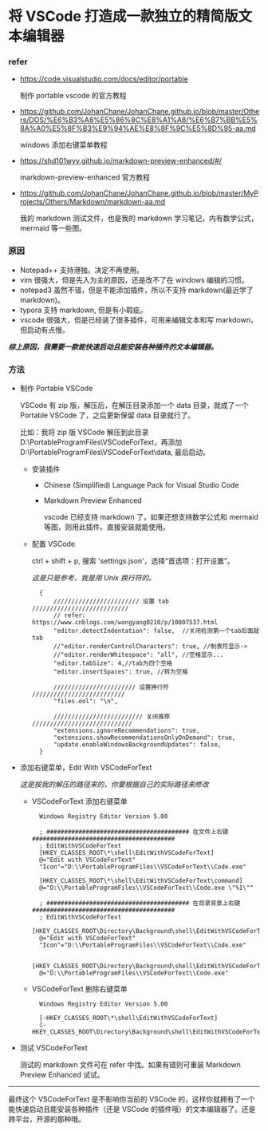 # 将 VSCode 打造成一款独立的精简版文本编辑器

### refer

- <https://code.visualstudio.com/docs/editor/portable>

    制作 portable vscode 的官方教程

- <https://github.com/JohanChane/JohanChane.github.io/blob/master/Others/DOS/%E6%B3%A8%E5%86%8C%E8%A1%A8/%E6%B7%BB%E5%8A%A0%E5%8F%B3%E9%94%AE%E8%8F%9C%E5%8D%95-aa.md>

    windows 添加右键菜单教程

- <https://shd101wyy.github.io/markdown-preview-enhanced/#/>

    markdown-preview-enhanced 官方教程

- <https://github.com/JohanChane/JohanChane.github.io/blob/master/MyProjects/Others/Markdown/markdown-aa.md>

    我的 markdown 测试文件，也是我的 markdown 学习笔记，内有数学公式， mermaid 等一些图。

### 原因

- Notepad++ 支持港独。决定不再使用。
- vim 很强大，但是先入为主的原因，还是改不了在 windows 编辑的习惯。
- notepad3 虽然不错，但是不能添加插件，所以不支持 markdown(最近学了 markdown)。
- typora 支持 markdown, 但是有小瑕疵。
- vscode 很强大，但是已经装了很多插件，可用来编辑文本和写 markdown，但启动有点慢。

***综上原因，我需要一款能快速启动且能安装各种插件的文本编辑器。***

### 方法

- 制作 Portable VSCode

    VSCode 有 zip 版，解压后，在解压目录添加一个 data 目录，就成了一个 Portable VSCode 了，之后更新保留 data 目录就行了。

    比如：我将 zip 版 VSCode 解压到此目录 D:\PortableProgramFiles\VSCodeForText，再添加 D:\PortableProgramFiles\VSCodeForText\data, 最后启动。

    - 安装插件

        - Chinese (Simplified) Language Pack for Visual Studio Code

        - Markdown Preview Enhanced
        
            vscode 已经支持 markdown 了，如果还想支持数学公式和 mermaid 等图，则用此插件。直接安装就能使用。

    - 配置 VSCode

        ctrl + shift + p, 搜索 'settings.json'，选择“首选项：打开设置”。

        *这是只是参考，我是用 Unix 换行符的。*

            {
                //////////////////////// 设置 tab ///////////////////////////
                // refer: https://www.cnblogs.com/wangyang0210/p/10807537.html
                "editor.detectIndentation": false,  //关闭检测第一个tab后面就tab
                //"editor.renderControlCharacters": true, //制表符显示->
                //"editor.renderWhitespace": "all", //空格显示...
                "editor.tabSize": 4,//tab为四个空格
                "editor.insertSpaces": true, //转为空格

                /////////////////////// 设置换行符 //////////////////////////
                "files.eol": "\n",

                ///////////////////////// 关闭推荐 ////////////////////////////
                "extensions.ignoreRecommendations": true,
                "extensions.showRecommendationsOnlyOnDemand": true,
                "update.enableWindowsBackgroundUpdates": false,
            }

- 添加右键菜单，Edit With VSCodeForText

    *这是按我的解压的路径来的，你要根据自己的实际路径来修改*

    - VSCodeForText 添加右键菜单

            Windows Registry Editor Version 5.00

            ; ######################################## 在文件上右键 ########################################
            ; EditWithVSCodeForText
            [HKEY_CLASSES_ROOT\*\shell\EditWithVSCodeForText]
            @="Edit with VSCodeForText"
            "Icon"="D:\\PortableProgramFiles\\VSCodeForText\\Code.exe"

            [HKEY_CLASSES_ROOT\*\shell\EditWithVSCodeForText\command]
            @="D:\\PortableProgramFiles\\VSCodeForText\\Code.exe \"%1\""

            ; ######################################## 在目录背景上右键 ########################################
            ; EditWithVSCodeForText
            [HKEY_CLASSES_ROOT\Directory\Background\shell\EditWithVSCodeForText]
            @="Edit with VSCodeForText"
            "Icon"="D:\\PortableProgramFiles\\VSCodeForText\\Code.exe"

            [HKEY_CLASSES_ROOT\Directory\Background\shell\EditWithVSCodeForText\command]
            @="D:\\PortableProgramFiles\\VSCodeForText\\Code.exe"

    - VSCodeForText 删除右键菜单

            Windows Registry Editor Version 5.00

            [-HKEY_CLASSES_ROOT\*\shell\EditWithVSCodeForText]
            [-HKEY_CLASSES_ROOT\Directory\Background\shell\EditWithVSCodeForText]


- 测试 VSCodeForText

    测试的 markdown 文件可在 refer 中找。如果有错则可重装 Markdown Preview Enhanced 试试。

---

最终这个 VSCodeForText 是不影响你当前的 VSCode 的，这样你就拥有了一个能快速启动且能安装各种插件（还是 VSCode 的插件哦）的文本编辑器了。还是跨平台，开源的那种哦。
